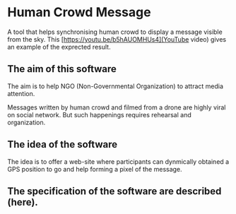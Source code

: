 # Human Crowd Message

A tool that helps synchronising human crowd to display a message visible from the sky.
This [https://youtu.be/b5hAUOMHUs4](YouTube video) gives an example of the exprected result.

## The aim of this software 

The aim is to help NGO (Non-Governmental Organization) to attract media attention.

Messages written by human crowd and filmed from a drone are highly viral on social network.
But such happenings requires rehearsal and organization.

## The idea of the software

The idea is to offer a web-site where participants can dynmically obtained a GPS position to go and help forming a pixel of the message.

## The specification of the software are described (here).


